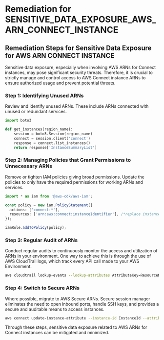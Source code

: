 # Remediation for SENSITIVE_DATA_EXPOSURE_AWS_ARN_CONNECT_INSTANCE

## Remediation Steps for Sensitive Data Exposure for AWS ARN CONNECT INSTANCE 

Sensitive data exposure, especially when involving AWS ARNs for Connect instances, may pose significant security threats. Therefore, it is crucial to strictly manage and control access to AWS Connect instance ARNs to ensure authorized usage and prevent potential threats.

### Step 1: Identifying Unused ARNs

Review and identify unused ARNs. These include ARNs connected with unused or redundant services.

```python
import boto3

def get_instances(region_name):
    session = boto3.Session(region_name)
    connect = session.client('connect')
    response = connect.list_instances()
    return response['InstanceSummaryList']
```

### Step 2: Managing Policies that Grant Permissions to Unnecessary ARNs

Remove or tighten IAM policies giving broad permissions. Update the policies to only have the required permissions for working ARNs and services.

```typescript
import * as iam from '@aws-cdk/aws-iam';

const policy = new iam.PolicyStatement({
  actions: ['connect:*'], 
  resources: ['arn:aws:connect:instanceIdentifier'], /*replace instanceIdentifier with the actual ARN of your instance*/
});

iamRole.addToPolicy(policy);
```

### Step 3: Regular Audit of ARNs

Conduct regular audits to continuously monitor the access and utilization of ARNs in your environment. One way to achieve this is through the use of AWS CloudTrail logs, which track every API call made to your AWS Environment.

```bash
aws cloudtrail lookup-events --lookup-attributes AttributeKey=ResourceName,AttributeValue=InstanceArn
```

### Step 4: Switch to Secure ARNs

Where possible, migrate to AWS Secure ARNs. Secure session manager eliminates the need to open inbound ports, handle SSH keys, and provides a secure and auditable means to access instances.

```bash
aws connect update-instance-attribute --instance-id InstanceId --attribute-type ATTRIBUTE --value SecureARN
```

Through these steps, sensitive data exposure related to AWS ARNs for Connect instances can be mitigated and minimized.